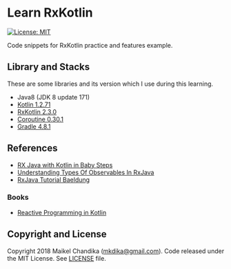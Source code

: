 # Learn RxKotlin

[![License: MIT](https://img.shields.io/badge/License-MIT-blue.svg)](/LICENSE)

Code snippets for RxKotlin practice and features example.

## Library and Stacks

These are some libraries and its version  which I use during this learning.

- Java8 (JDK 8 update 171)
- [Kotlin 1.2.71](https://kotlinlang.org/)
- [RxKotlin 2.3.0](https://github.com/ReactiveX/RxKotlin)
- [Coroutine 0.30.1](https://kotlinlang.org/docs/reference/coroutines-overview.html)
- [Gradle 4.8.1](https://gradle.org/)

## References

- [RX Java with Kotlin in Baby Steps](https://youtu.be/YPf6AYDaYf8)
- [Understanding Types Of Observables In RxJava](https://blog.mindorks.com/understanding-types-of-observables-in-rxjava-6c3a2d0819c8)
- [RxJava Tutorial Baeldung](https://www.baeldung.com/rxjava-tutorial)

### Books

- [Reactive Programming in Kotlin](https://www.packtpub.com/application-development/reactive-programming-kotlin)

## Copyright and License

Copyright 2018 Maikel Chandika (mkdika@gmail.com). Code released under the 
MIT License. See [LICENSE](/LICENSE) file.